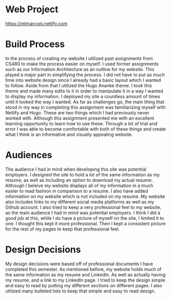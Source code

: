 # Web Project
<https://mtmarconi.netlify.com>

# Build Process
In the process of creating my website I utilized past assignments from CS480 to make the process easier on myself.
I used former assignments such as our Information Architecture as an outline for my website. This played a major
part in simplifying the process. I did not have to put as much time into website design since I already had a basic
layout which I wanted to follow. Aside from that I utilized the Hugo Ananke theme. I took this theme and made many edits
to it in order to manipulate it in a way I wanted to display my information. I deployed my site a countless amount of
times until it looked the way I wanted. As far as challenges go, the main thing that stood in my way in completing
this assignment was familiarizing myself with Netlify and Hugo. These are two things which I had previously never
worked with. Although this assignment presented me with an excellent learning opportunity to learn how to use these.
Through a lot of trial and error I was able to become comfortable with both of these things and create what I think
is an informative and visually appealing website.

# Audiences
The audience I had in mind when developing this site was potential employers. I designed the site to hold a lot
of the same information as my resume, as well as including an option to download my actual resume. Although I beleive
my website displays all of my information in a much easier to read fashion in comparison to a resume. I also have
added information on my website which is not included on my resume. My website also includes links to my different
social media platforms as well as my Github account. I also tried to keep a very professional feel to my website, as
the main audience I had in mind was potential employers. I think I did a good job at this, while I do have a picture of
myself on the site, I limited it to one. I thought this kept it more professional. Then I kept a consistent picture for 
the rest of my pages to keep that professional feel.

# Design Decisions
My design decisions were based off of professional documents I have completed this semester. As mentioned before, 
my website holds much of the same information as my resume and LinkedIn. As well as actually having my resume, and
a link to my LinkedIn page. I tried to keep the design simple and easy to read by putting my different sections
on different pages. I also utilized many bulleted lists to keep that simple and easy to read design.
